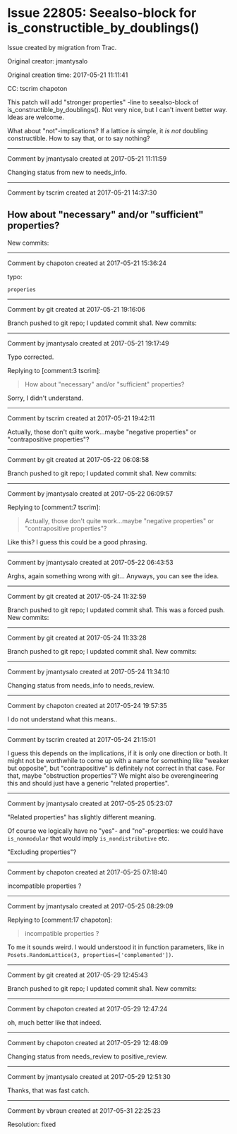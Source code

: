 # Issue 22805: Seealso-block for is_constructible_by_doublings()

Issue created by migration from Trac.

Original creator: jmantysalo

Original creation time: 2017-05-21 11:11:41

CC:  tscrim chapoton

This patch will add "stronger properties" -line to seealso-block of is_constructible_by_doublings(). Not very nice, but I can't invent better way. Ideas are welcome.

What about "not"-implications? If a lattice _is_ simple, it _is not_ doubling constructible. How to say that, or to say nothing?



---

Comment by jmantysalo created at 2017-05-21 11:11:59

Changing status from new to needs_info.


---

Comment by tscrim created at 2017-05-21 14:37:30

How about "necessary" and/or "sufficient" properties?
----
New commits:


---

Comment by chapoton created at 2017-05-21 15:36:24

typo:

```
properies
```



---

Comment by git created at 2017-05-21 19:16:06

Branch pushed to git repo; I updated commit sha1. New commits:


---

Comment by jmantysalo created at 2017-05-21 19:17:49

Typo corrected.

Replying to [comment:3 tscrim]:

> How about "necessary" and/or "sufficient" properties?

Sorry, I didn't understand.


---

Comment by tscrim created at 2017-05-21 19:42:11

Actually, those don't quite work...maybe "negative properties" or "contrapositive properties"?


---

Comment by git created at 2017-05-22 06:08:58

Branch pushed to git repo; I updated commit sha1. New commits:


---

Comment by jmantysalo created at 2017-05-22 06:09:57

Replying to [comment:7 tscrim]:
> Actually, those don't quite work...maybe "negative properties" or "contrapositive properties"?

Like this? I guess this could be a good phrasing.


---

Comment by jmantysalo created at 2017-05-22 06:43:53

Arghs, again something wrong with git... Anyways, you can see the idea.


---

Comment by git created at 2017-05-24 11:32:59

Branch pushed to git repo; I updated commit sha1. This was a forced push. New commits:


---

Comment by git created at 2017-05-24 11:33:28

Branch pushed to git repo; I updated commit sha1. New commits:


---

Comment by jmantysalo created at 2017-05-24 11:34:10

Changing status from needs_info to needs_review.


---

Comment by chapoton created at 2017-05-24 19:57:35

I do not understand what this means..


---

Comment by tscrim created at 2017-05-24 21:15:01

I guess this depends on the implications, if it is only one direction or both. It might not be worthwhile to come up with a name for something like "weaker but opposite", but "contrapositive" is definitely not correct in that case. For that, maybe "obstruction properties"? We might also be overengineering this and should just have a generic "related properties".


---

Comment by jmantysalo created at 2017-05-25 05:23:07

"Related properties" has slightly different meaning.

Of course we logically have no "yes"- and "no"-properties: we could have `is_nonmodular` that would imply `is_nondistributive` etc.

"Excluding properties"?


---

Comment by chapoton created at 2017-05-25 07:18:40

incompatible properties ?


---

Comment by jmantysalo created at 2017-05-25 08:29:09

Replying to [comment:17 chapoton]:
> incompatible properties ?

To me it sounds weird. I would understood it in function parameters, like in `Posets.RandomLattice(3, properties=['complemented'])`.


---

Comment by git created at 2017-05-29 12:45:43

Branch pushed to git repo; I updated commit sha1. New commits:


---

Comment by chapoton created at 2017-05-29 12:47:24

oh, much better like that indeed.


---

Comment by chapoton created at 2017-05-29 12:48:09

Changing status from needs_review to positive_review.


---

Comment by jmantysalo created at 2017-05-29 12:51:30

Thanks, that was fast catch.


---

Comment by vbraun created at 2017-05-31 22:25:23

Resolution: fixed

